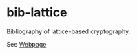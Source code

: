 # bib-lattice

Bibliography of lattice-based cryptography.

See [Webpage](https://bib-lattice.github.io)
